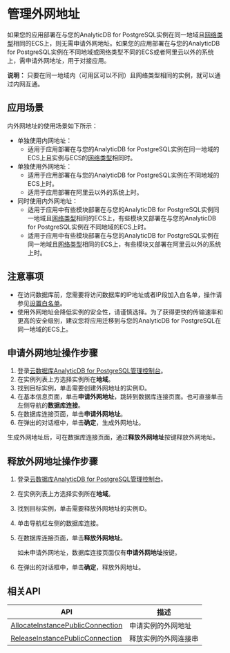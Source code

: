 # 管理外网地址

如果您的应用部署在与您的AnalyticDB for PostgreSQL实例在同一地域且[网络类型](/cn.zh-CN/常见问题/如何切换网络类型？.md)相同的ECS上，则无需申请外网地址。如果您的应用部署在与您的AnalyticDB for PostgreSQL实例在不同地域或网络类型不同的ECS或者阿里云以外的系统上，需申请外网地址，用于对接应用。

**说明：** 只要在同一地域内（可用区可以不同）且网络类型相同的实例，就可以通过内网互通。

## 应用场景

内外网地址的使用场景如下所示：

-   单独使用内网地址：
    -   适用于应用部署在与您的AnalyticDB for PostgreSQL实例在同一地域的ECS上且实例与ECS的[网络类型](/cn.zh-CN/常见问题/如何切换网络类型？.md)相同时。
-   单独使用外网地址：
    -   适用于应用部署在与您的AnalyticDB for PostgreSQL实例在不同地域的ECS上时。
    -   适用于应用部署在阿里云以外的系统上时。
-   同时使用内外网地址：
    -   适用于应用中有些模块部署在与您的AnalyticDB for PostgreSQL实例同一地域且[网络类型](/cn.zh-CN/常见问题/如何切换网络类型？.md)相同的ECS上，有些模块又部署在与您的AnalyticDB for PostgreSQL实例在不同地域的ECS上时。
    -   适用于应用中有些模块部署在与您的AnalyticDB for PostgreSQL实例在同一地域且[网络类型](/cn.zh-CN/常见问题/如何切换网络类型？.md)相同的ECS上，有些模块又部署在阿里云以外的系统上时。

## 注意事项

-   在访问数据库前，您需要将访问数据库的IP地址或者IP段加入白名单，操作请参见[设置白名单](/cn.zh-CN/快速入门/设置白名单.md)。
-   使用外网地址会降低实例的安全性，请谨慎选择。为了获得更快的传输速率和更高的安全级别，建议您将应用迁移到与您的AnalyticDB for PostgreSQL在同一地域的ECS上。

## 申请外网地址操作步骤

1.  登录[云数据库AnalyticDB for PostgreSQL管理控制台](https://gpdb.console.aliyun.com)。
2.  在实例列表上方选择实例所在**地域**。
3.  找到目标实例，单击需要创建外网地址的实例ID。
4.  在基本信息页面，单击**申请外网地址**，跳转到数据库连接页面。也可直接单击左侧导航的**数据库连接**。
5.  在数据库连接页面，单击**申请外网地址**。
6.  在弹出的对话框中，单击**确定**，生成外网地址。

生成外网地址后，可在数据库连接页面，通过**释放外网地址**按键释放外网地址。

## 释放外网地址操作步骤

1.  登录[云数据库AnalyticDB for PostgreSQL管理控制台](https://gpdb.console.aliyun.com)。
2.  在实例列表上方选择实例所在**地域**。
3.  找到目标实例，单击需要释放外网地址的实例ID。
4.  单击导航栏左侧的数据库连接。
5.  在数据库连接页面，单击**释放外网地址**。

    如未申请外网地址，数据库连接页面仅有**申请外网地址**按键。

6.  在弹出的对话框中，单击**确定**，释放外网地址。

## 相关API

|API|描述|
|---|--|
|[AllocateInstancePublicConnection](/cn.zh-CN/API参考/网络管理/AllocateInstancePublicConnection.md)|申请实例的外网地址|
|[ReleaseInstancePublicConnection](/cn.zh-CN/API参考/网络管理/ReleaseInstancePublicConnection.md)|释放实例的外网连接串|

